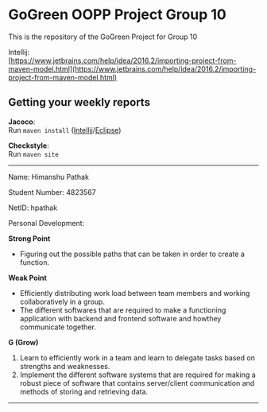 # GoGreen OOPP Project Group 10

This is the repository of the GoGreen Project for Group 10

Intellij:  
[https://www.jetbrains.com/help/idea/2016.2/importing-project-from-maven-model.html](https://www.jetbrains.com/help/idea/2016.2/importing-project-from-maven-model.html)

## Getting your weekly reports

**Jacoco**:  
Run `maven install` ([Intellij](https://www.jetbrains.com/help/idea/2016.3/getting-started-with-maven.html#execute_maven_goal)/[Eclipse](http://imgur.com/a/6q7pV))

**Checkstyle**:  
Run `maven site`

---
Name: Himanshu Pathak
  
Student Number: 4823567
  
NetID: hpathak
  
Personal Development:

**Strong Point**
- Figuring out the possible paths that can be taken in order to create a function.

**Weak Point**

- Efficiently distributing work load between team members and working collaboratively in a group.
- The different softwares that are required to make a functioning application with backend and frontend software and howthey communicate together.

**G (Grow)**
1. Learn to efficiently work in a team and learn to delegate tasks based on strengths and weaknesses.
1. Implement the different software systems that are required for making a robust piece of software that contains server/client communication and methods of storing and retrieving data.
---